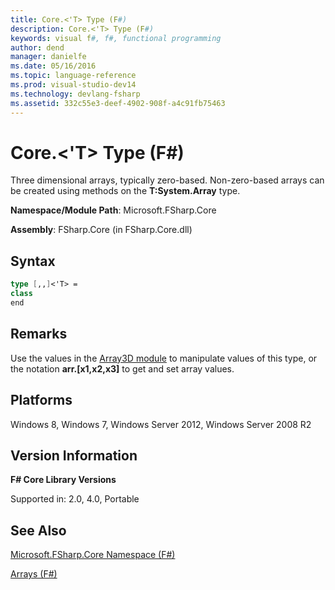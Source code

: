 ```yaml
---
title: Core.<'T> Type (F#)
description: Core.<'T> Type (F#)
keywords: visual f#, f#, functional programming
author: dend
manager: danielfe
ms.date: 05/16/2016
ms.topic: language-reference
ms.prod: visual-studio-dev14
ms.technology: devlang-fsharp
ms.assetid: 332c55e3-deef-4902-908f-a4c91fb75463 
---
```


# Core.<'T> Type (F#)

Three dimensional arrays, typically zero-based. Non-zero-based arrays can be created using methods on the **T:System.Array** type.

**Namespace/Module Path**: Microsoft.FSharp.Core

**Assembly**: FSharp.Core (in FSharp.Core.dll)


## Syntax

```fsharp
type [,,]<'T> =
class
end
```

## Remarks
Use the values in the [Array3D module](https://msdn.microsoft.com/library/c8355e2d-add8-48a4-8aa6-1c57ae74c560) to manipulate values of this type, or the notation **arr.[x1,x2,x3]** to get and set array values.


## Platforms
Windows 8, Windows 7, Windows Server 2012, Windows Server 2008 R2


## Version Information
**F# Core Library Versions**

Supported in: 2.0, 4.0, Portable




## See Also
[Microsoft.FSharp.Core Namespace &#40;F&#35;&#41;](Microsoft.FSharp.Core-Namespace-%5BFSharp%5D.md)

[Arrays &#40;F&#35;&#41;](Arrays-%5BFSharp%5D.md)

